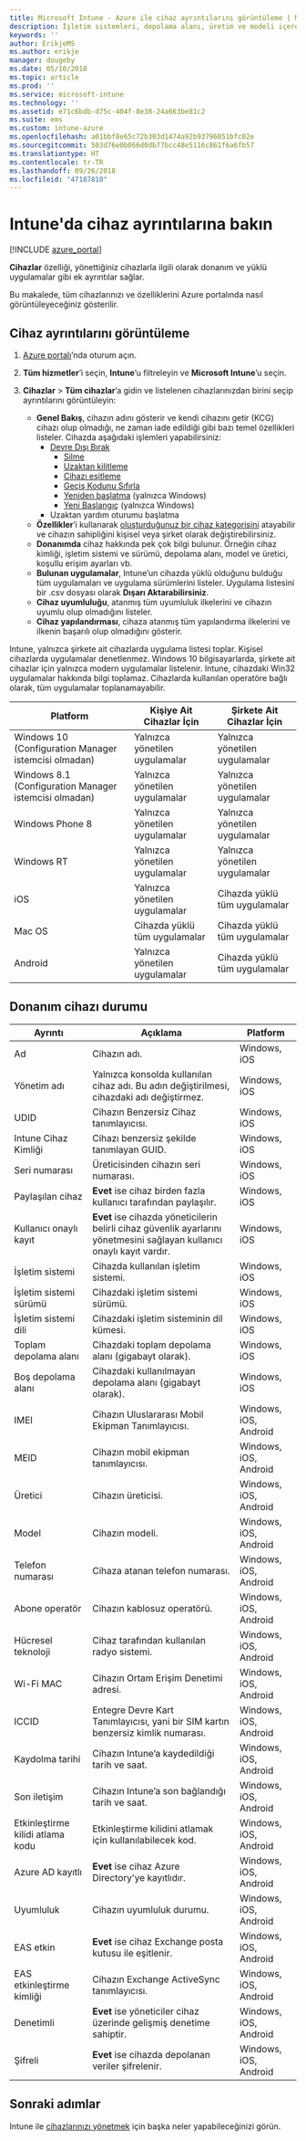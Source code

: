 ```yaml
---
title: Microsoft Intune - Azure ile cihaz ayrıntılarını görüntüleme | Microsoft Docs
description: İşletim sistemleri, depolama alanı, üretim ve modeli içeren cihaz ayrıntılarınızı görüntüleyin. Azure'da Microsoft Intune ile yüklü uygulamaların bir listesini alın, uyumluluk ilkelerini denetleyin ve TeamViewer'ı ayarlayın. Bu, yönettiğiniz cihazların envanterini görüntülemeye benzer.
keywords: ''
author: ErikjeMS
ms.author: erikje
manager: dougeby
ms.date: 05/10/2018
ms.topic: article
ms.prod: ''
ms.service: microsoft-intune
ms.technology: ''
ms.assetid: e71c6bdb-d75c-404f-8e38-24a663be81c2
ms.suite: ems
ms.custom: intune-azure
ms.openlocfilehash: a01bbf8e65c72b303d1474a92b93796051bfc02e
ms.sourcegitcommit: 503d76e0b066d0db77bcc48e5116c861f6a6fb57
ms.translationtype: HT
ms.contentlocale: tr-TR
ms.lasthandoff: 09/26/2018
ms.locfileid: "47187810"
---
```

# <a name="see-device-details-in-intune"></a>Intune'da cihaz ayrıntılarına bakın

[!INCLUDE [azure_portal](./includes/azure_portal.md)]

**Cihazlar** özelliği, yönettiğiniz cihazlarla ilgili olarak donanım ve yüklü uygulamalar gibi ek ayrıntılar sağlar.

Bu makalede, tüm cihazlarınızı ve özelliklerini Azure portalında nasıl görüntüleyeceğiniz gösterilir.

## <a name="view-the-device-details"></a>Cihaz ayrıntılarını görüntüleme

1. [Azure portalı](https://portal.azure.com)’nda oturum açın.
2. **Tüm hizmetler**’i seçin, **Intune**’u filtreleyin ve **Microsoft Intune**’u seçin.
3. **Cihazlar** > **Tüm cihazlar**’a gidin ve listelenen cihazlarınızdan birini seçip ayrıntılarını görüntüleyin:

   - **Genel Bakış**, cihazın adını gösterir ve kendi cihazını getir (KCG) cihazı olup olmadığı, ne zaman iade edildiği gibi bazı temel özellikleri listeler. Cihazda aşağıdaki işlemleri yapabilirsiniz:
      - [Devre Dışı Bırak](devices-wipe.md#retire)
        - [Silme](devices-wipe.md#wipe)
        - [Uzaktan kilitleme](device-remote-lock.md)
        - [Cihazı eşitleme](device-sync.md)
        - [Geçiş Kodunu Sıfırla](device-passcode-reset.md)
        - [Yeniden başlatma](device-restart.md) (yalnızca Windows)
        - [Yeni Başlangıç](device-fresh-start.md) (yalnızca Windows)
     - Uzaktan yardım oturumu başlatma
   - **Özellikler**’i kullanarak [oluşturduğunuz bir cihaz kategorisini](device-group-mapping.md) atayabilir ve cihazın sahipliğini kişisel veya şirket olarak değiştirebilirsiniz.
   - **Donanımda** cihaz hakkında pek çok bilgi bulunur. Örneğin cihaz kimliği, işletim sistemi ve sürümü, depolama alanı, model ve üretici, koşullu erişim ayarları vb.
   - **Bulunan uygulamalar**, Intune’un cihazda yüklü olduğunu bulduğu tüm uygulamaları ve uygulama sürümlerini listeler. Uygulama listesini bir .csv dosyası olarak **Dışarı Aktarabilirsiniz**.
   - **Cihaz uyumluluğu**, atanmış tüm uyumluluk ilkelerini ve cihazın uyumlu olup olmadığını listeler.
   - **Cihaz yapılandırması**, cihaza atanmış tüm yapılandırma ilkelerini ve ilkenin başarılı olup olmadığını gösterir.

Intune, yalnızca şirkete ait cihazlarda uygulama listesi toplar. Kişisel cihazlarda uygulamalar denetlenmez. Windows 10 bilgisayarlarda, şirkete ait cihazlar için yalnızca modern uygulamalar listelenir. Intune, cihazdaki Win32 uygulamalar hakkında bilgi toplamaz. Cihazlarda kullanılan operatöre bağlı olarak, tüm uygulamalar toplanamayabilir.

|Platform|Kişiye Ait Cihazlar İçin|Şirkete Ait Cihazlar İçin|  
|--------------|---------------------------------|--------------------------------|  
|Windows 10 (Configuration Manager istemcisi olmadan)|Yalnızca yönetilen uygulamalar|Yalnızca yönetilen uygulamalar|
|Windows 8.1 (Configuration Manager istemcisi olmadan)|Yalnızca yönetilen uygulamalar|Yalnızca yönetilen uygulamalar|  
|Windows Phone 8|Yalnızca yönetilen uygulamalar|Yalnızca yönetilen uygulamalar|  
|Windows RT|Yalnızca yönetilen uygulamalar|Yalnızca yönetilen uygulamalar|  
|iOS|Yalnızca yönetilen uygulamalar|Cihazda yüklü tüm uygulamalar|
|Mac OS|Cihazda yüklü tüm uygulamalar|Cihazda yüklü tüm uygulamalar|  
|Android|Yalnızca yönetilen uygulamalar|Cihazda yüklü tüm uygulamalar|  

## <a name="hardware-device-details"></a>Donanım cihazı durumu

|Ayrıntı|Açıklama|Platform| 
|--------------|----------------------|----|  
|Ad|Cihazın adı.|Windows, iOS|
|Yönetim adı|Yalnızca konsolda kullanılan cihaz adı. Bu adın değiştirilmesi, cihazdaki adı değiştirmez.|Windows, iOS|
|UDID|Cihazın Benzersiz Cihaz tanımlayıcısı.|Windows, iOS|
|Intune Cihaz Kimliği|Cihazı benzersiz şekilde tanımlayan GUID.|Windows, iOS|
|Seri numarası|Üreticisinden cihazın seri numarası.|Windows, iOS|
|Paylaşılan cihaz|**Evet** ise cihaz birden fazla kullanıcı tarafından paylaşılır.|Windows, iOS|
|Kullanıcı onaylı kayıt|**Evet** ise cihazda yöneticilerin belirli cihaz güvenlik ayarlarını yönetmesini sağlayan kullanıcı onaylı kayıt vardır.|Windows, iOS|
|İşletim sistemi|Cihazda kullanılan işletim sistemi.|Windows, iOS|
|İşletim sistemi sürümü|Cihazdaki işletim sistemi sürümü.|Windows, iOS|
|İşletim sistemi dili|Cihazdaki işletim sisteminin dil kümesi.|Windows, iOS|
|Toplam depolama alanı|Cihazdaki toplam depolama alanı (gigabayt olarak).|Windows, iOS|
|Boş depolama alanı|Cihazdaki kullanılmayan depolama alanı (gigabayt olarak).|Windows, iOS|
|IMEI|Cihazın Uluslararası Mobil Ekipman Tanımlayıcısı.|Windows, iOS, Android|
|MEID|Cihazın mobil ekipman tanımlayıcısı.|Windows, iOS, Android|
|Üretici|Cihazın üreticisi.|Windows, iOS, Android|
|Model|Cihazın modeli.|Windows, iOS, Android|
|Telefon numarası|Cihaza atanan telefon numarası.|Windows, iOS, Android|
|Abone operatör|Cihazın kablosuz operatörü.|Windows, iOS, Android|
|Hücresel teknoloji|Cihaz tarafından kullanılan radyo sistemi.|Windows, iOS, Android|
|Wi-Fi MAC|Cihazın Ortam Erişim Denetimi adresi.|Windows, iOS, Android|
|ICCID|Entegre Devre Kart Tanımlayıcısı, yani bir SIM kartın benzersiz kimlik numarası.|Windows, iOS, Android|
|Kaydolma tarihi|Cihazın Intune’a kaydedildiği tarih ve saat.|Windows, iOS, Android|
|Son iletişim|Cihazın Intune’a son bağlandığı tarih ve saat.|Windows, iOS, Android|
|Etkinleştirme kilidi atlama kodu|Etkinleştirme kilidini atlamak için kullanılabilecek kod.|Windows, iOS, Android|
|Azure AD kayıtlı|**Evet** ise cihaz Azure Directory’ye kayıtlıdır.|Windows, iOS, Android|
|Uyumluluk|Cihazın uyumluluk durumu.|Windows, iOS, Android|
|EAS etkin|**Evet** ise cihaz Exchange posta kutusu ile eşitlenir.|Windows, iOS, Android|
|EAS etkinleştirme kimliği|Cihazın Exchange ActiveSync tanımlayıcısı.|Windows, iOS, Android|
|Denetimli|**Evet** ise yöneticiler cihaz üzerinde gelişmiş denetime sahiptir.|Windows, iOS, Android|
|Şifreli|**Evet** ise cihazda depolanan veriler şifrelenir.|Windows, iOS, Android|



## <a name="next-steps"></a>Sonraki adımlar
Intune ile [cihazlarınızı yönetmek](device-management.md) için başka neler yapabileceğinizi görün.
